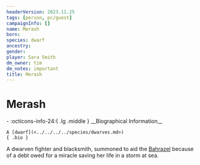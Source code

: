 ```yaml
---
headerVersion: 2023.11.25
tags: [person, pc/guest]
campaignInfo: []
name: Merash
born:
species: dwarf
ancestry:
gender:
player: Sara Smith
dm_owner: tim
dm_notes: important
title: Merash
---
```

# Merash
<div class="grid cards ext-narrow-margin ext-one-column" markdown>
- :octicons-info-24:{ .lg .middle } __Biographical Information__

    A [dwarf](<../../../../species/dwarves.md>)  
    { .bio }

</div>


A dwarven fighter and blacksmith, summoned to aid the [Bahrazel](<../../../../gods-and-religions/gods/embodied-gods/bahrazel/bahrazel.md>) because of a debt owed for a miracle saving her life in a storm at sea. 